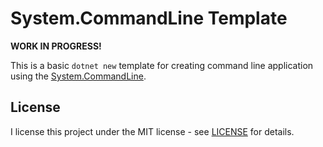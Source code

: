 # System.CommandLine Template

**WORK IN PROGRESS!**

This is a basic ``dotnet new`` template for creating command line application using the [System.CommandLine](hhttps://learn.microsoft.com/en-us/dotnet/standard/commandline/).

## License

I license this project under the MIT license - see [LICENSE](LICENSE) for details.
